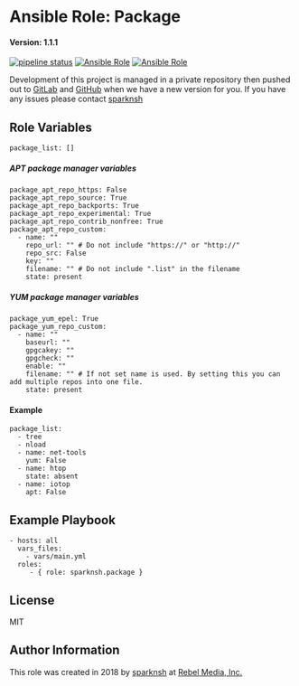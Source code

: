# Ansible Role: Package

#### Version: 1.1.1

[![pipeline status](https://gitlab.com/sparknsh/ansible-role-package/badges/master/pipeline.svg)](https://gitlab.com/sparknsh/ansible-role-package/commits/master)
[![Ansible Role](https://img.shields.io/ansible/role/29019.svg)](https://galaxy.ansible.com/sparknsh/package)
[![Ansible Role](https://img.shields.io/ansible/role/d/29019.svg)](https://galaxy.ansible.com/sparknsh/package)

Development of this project is managed in a private repository then pushed out to [GitLab](https://gitlab.com/sparknsh/ansible-role-package) and [GitHub](https://github.com/sparknsh/ansible-role-package) when we have a new version for you. If you have any issues please contact [sparknsh](https://www.sparknsh.com/contact?type=issue&name=ansible-role-package)

## Role Variables

    package_list: []

##### APT package manager variables

    package_apt_repo_https: False
    package_apt_repo_source: True
    package_apt_repo_backports: True
    package_apt_repo_experimental: True
    package_apt_repo_contrib_nonfree: True
    package_apt_repo_custom:
      - name: ""
        repo_url: "" # Do not include "https://" or "http://"
        repo_src: False
        key: ""
        filename: "" # Do not include ".list" in the filename
        state: present

##### YUM package manager variables

    package_yum_epel: True
    package_yum_repo_custom:
      - name: ""
        baseurl: ""
        gpgcakey: ""
        gpgcheck: ""
        enable: ""
        filename: "" # If not set name is used. By setting this you can add multiple repos into one file.
        state: present


#### Example

    package_list:
      - tree
      - nload
      - name: net-tools
        yum: False
      - name: htop
        state: absent
      - name: iotop
        apt: False


## Example Playbook

    - hosts: all
      vars_files:
        - vars/main.yml
      roles:
         - { role: sparknsh.package }

## License

MIT

## Author Information

This role was created in 2018 by [sparknsh](https://www.sparknsh.com) at [Rebel Media, Inc.](https://www.rebelmedia.io/)
